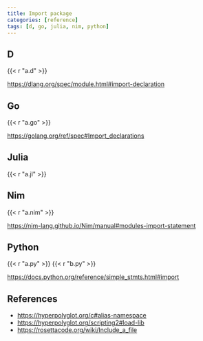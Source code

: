 ```yaml
---
title: Import package
categories: [reference]
tags: [d, go, julia, nim, python]
---
```


## D

{{< r "a.d" >}}

<https://dlang.org/spec/module.html#import-declaration>

## Go

{{< r "a.go" >}}

<https://golang.org/ref/spec#Import_declarations>

## Julia

{{< r "a.jl" >}}

## Nim

{{< r "a.nim" >}}

<https://nim-lang.github.io/Nim/manual#modules-import-statement>

## Python

{{< r "a.py" >}}
{{< r "b.py" >}}

<https://docs.python.org/reference/simple_stmts.html#import>

## References

- <https://hyperpolyglot.org/c#alias-namespace>
- <https://hyperpolyglot.org/scripting2#load-lib>
- <https://rosettacode.org/wiki/Include_a_file>
